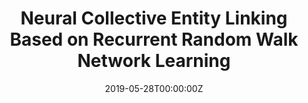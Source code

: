 ---
title: "Neural Collective Entity Linking Based on Recurrent Random Walk Network Learning"
authors:
- Mengge Xue
- Weiming Cai
- Jinsong Su
- Linfeng Song
- Yubin Ge
- Yubao Liu
- Bin Wang
author_notes:
- 
- 
- "通讯作者"
- 
- 
- 
- 
date: "2019-05-28T00:00:00Z"
publishDate: "2025-05-28T17:52:36+00:00"
publication_types: [direction5]
publication: "**In Proc. of IJCAI 2019.** (CCF-A类)"
---